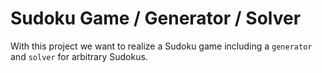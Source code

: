 # Sudoku Game / Generator / Solver

With this project we want to realize a Sudoku game including a `generator` and `solver` for arbitrary Sudokus.
